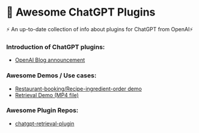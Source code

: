 # 🤖 Awesome ChatGPT Plugins

⚡ An up-to-date collection of info about plugins for ChatGPT from OpenAI⚡

### Introduction of ChatGPT plugins:
- [OpenAI Blog announcement](https://openai.com/blog/chatgpt-plugins)

### Awesome Demos / Use cases:
- [Restaurant-booking/Recipe-ingredient-order demo](https://twitter.com/gdb/status/1638949234681712643)
- [Retrieval Demo (MP4 file)](https://cdn.openai.com/chat-plugins/retrieval-gh-repo-readme/Retrieval-Final.mp4)

### Awesome Plugin Repos:
- [chatgpt-retrieval-plugin](https://github.com/openai/chatgpt-retrieval-plugin)
